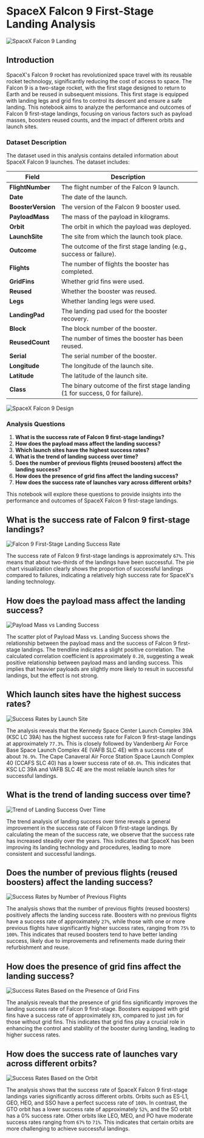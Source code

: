 # SpaceX Falcon 9 First-Stage Landing Analysis 

![SpaceX Falcon 9 Landing](pictures/spacex_falcon_9.jpg)

## Introduction
SpaceX's Falcon 9 rocket has revolutionized space travel with its reusable rocket technology, significantly reducing the cost of access to space. The Falcon 9 is a two-stage rocket, with the first stage designed to return to Earth and be reused in subsequent missions. This first stage is equipped with landing legs and grid fins to control its descent and ensure a safe landing. This notebook aims to analyze the performance and outcomes of Falcon 9 first-stage landings, focusing on various factors such as payload masses, boosters reused counts, and the impact of different orbits and launch sites.

### Dataset Description
The dataset used in this analysis contains detailed information about SpaceX Falcon 9 launches. The dataset includes:

| **Field**        | **Description**                                                                 |
|------------------|---------------------------------------------------------------------------------|
| **FlightNumber** | The flight number of the Falcon 9 launch.                                       |
| **Date**         | The date of the launch.                                                         |
| **BoosterVersion** | The version of the Falcon 9 booster used.                                     |
| **PayloadMass**  | The mass of the payload in kilograms.                                           |
| **Orbit**        | The orbit in which the payload was deployed.                                    |
| **LaunchSite**   | The site from which the launch took place.                                      |
| **Outcome**      | The outcome of the first stage landing (e.g., success or failure).              |
| **Flights**      | The number of flights the booster has completed.                                |
| **GridFins**     | Whether grid fins were used.                                                    |
| **Reused**       | Whether the booster was reused.                                                 |
| **Legs**         | Whether landing legs were used.                                                 |
| **LandingPad**   | The landing pad used for the booster recovery.                                  |
| **Block**        | The block number of the booster.                                                |
| **ReusedCount**  | The number of times the booster has been reused.                                |
| **Serial**       | The serial number of the booster.                                               |
| **Longitude**    | The longitude of the launch site.                                               |
| **Latitude**     | The latitude of the launch site.                                                |
| **Class**        | The binary outcome of the first stage landing (1 for success, 0 for failure).   |

![SpaceX Falcon 9 Design](pictures/spacex_falcon9_design.jpg)

### Analysis Questions
1. **What is the success rate of Falcon 9 first-stage landings?**
2. **How does the payload mass affect the landing success?**
3. **Which launch sites have the highest success rates?**
4. **What is the trend of landing success over time?**
5. **Does the number of previous flights (reused boosters) affect the landing success?**
6. **How does the presence of grid fins affect the landing success?**
7. **How does the success rate of launches vary across different orbits?**

This notebook will explore these questions to provide insights into the performance and outcomes of SpaceX Falcon 9 first-stage landings.

## What is the success rate of Falcon 9 first-stage landings?

![Falcon 9 First-Stage Landing Success Rate](pictures/success_rates_pie.png)

The success rate of Falcon 9 first-stage landings is approximately `67%`. This means that about two-thirds of the landings have been successful. The pie chart visualization clearly shows the proportion of successful landings compared to failures, indicating a relatively high success rate for SpaceX's landing technology.

## How does the payload mass affect the landing success?

![Payload Mass vs Landing Success](pictures/success_rates_vs_payload_mass.png)

The scatter plot of Payload Mass vs. Landing Success shows the relationship between the payload mass and the success of Falcon 9 first-stage landings. The trendline indicates a slight positive correlation. The calculated correlation coefficient is approximately `0.20`, suggesting a weak positive relationship between payload mass and landing success. This implies that heavier payloads are slightly more likely to result in successful landings, but the effect is not strong.

## Which launch sites have the highest success rates?

![Success Rates by Launch Site](pictures/success_rates_by_launch_site.png)

The analysis reveals that the Kennedy Space Center Launch Complex 39A (KSC LC 39A) has the highest success rate for Falcon 9 first-stage landings at approximately `77.3%`. This is closely followed by Vandenberg Air Force Base Space Launch Complex 4E (VAFB SLC 4E) with a success rate of about `76.9%`. The Cape Canaveral Air Force Station Space Launch Complex 40 (CCAFS SLC 40) has a lower success rate of `60.0%`. This indicates that KSC LC 39A and VAFB SLC 4E are the most reliable launch sites for successful landings.

## What is the trend of landing success over time?

![Trend of Landing Success Over Time](pictures/success_rates_over_time.png)

The trend analysis of landing success over time reveals a general improvement in the success rate of Falcon 9 first-stage landings. By calculating the mean of the success rate, we observe that the success rate has increased steadily over the years. This indicates that SpaceX has been improving its landing technology and procedures, leading to more consistent and successful landings.

## Does the number of previous flights (reused boosters) affect the landing success?

![Success Rates by Number of Previous Flights](pictures/success_rates_by_reused_count.png)

The analysis shows that the number of previous flights (reused boosters) positively affects the landing success rate. Boosters with no previous flights have a success rate of approximately `27%`, while those with one or more previous flights have significantly higher success rates, ranging from `75%` to `100%`. This indicates that reused boosters tend to have better landing success, likely due to improvements and refinements made during their refurbishment and reuse.

## How does the presence of grid fins affect the landing success?

![Success Rates Based on the Presence of Grid Fins](pictures/success_rates_by_gridfins.png)

The analysis reveals that the presence of grid fins significantly improves the landing success rate of Falcon 9 first-stage. Boosters equipped with grid fins have a success rate of approximately `83%`, compared to just `10%` for those without grid fins. This indicates that grid fins play a crucial role in enhancing the control and stability of the booster during landing, leading to higher success rates.

## How does the success rate of launches vary across different orbits?

![Success Rates Based on the Orbit](pictures/success_rates_by_orbit.png)

The analysis shows that the success rate of SpaceX Falcon 9 first-stage landings varies significantly across different orbits. Orbits such as ES-L1, GEO, HEO, and SSO have a perfect success rate of `100%`. In contrast, the GTO orbit has a lower success rate of approximately `52%`, and the SO orbit has a 0% success rate. Other orbits like LEO, MEO, and PO have moderate success rates ranging from `67%` to `71%`. This indicates that certain orbits are more challenging to achieve successful landings.

